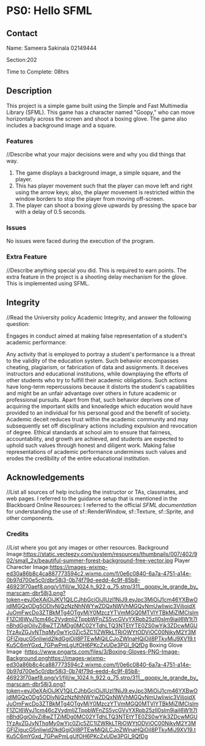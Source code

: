 # PS0: Hello SFML

## Contact
Name: Sameera Sakinala 
      02149444 

Section:202

Time to Complete: 08hrs 


## Description
This project is a simple game built using the Simple and Fast Multimedia Library (SFML). This game has a character named "Goopy," who can move horizontally across the screen and shoot a boxing glove. The game also includes a background image and a square.

### Features
//Describe what your major decisions were and why you did things that way.
1. The game displays a background image, a simple square, and the player. 
2. This has player movement such that the player can move left and right using the arrow keys; also, the player movement is restricted within the window borders to stop the player from moving off-screen. 
3. The player can shoot a boxing glove upwards by pressing the space bar with a delay of 0.5 seconds.


### Issues
No issues were faced during the execution of the program.

### Extra Feature
//Describe anything special you did.  This is required to earn points.
The extra feature in the project is a shooting delay mechanism for the glove. This is implemented using SFML.

## Integrity
//Read the University policy Academic Integrity, and answer the following question:

Engages in conduct aimed at making false representation of a student's academic performance:

Any activity that is employed to portray a student's performance is a threat to the validity of the education system. Such behavior encompasses cheating, plagiarism, or fabrication of data and assignments. It deceives instructors and educational institutions, while downplaying the efforts of other students who try to fulfill their academic obligations. Such actions have long-term repercussions because it distorts the student's capabilities and might be an unfair advantage over others in future academic or professional pursuits. Apart from that, such behavior deprives one of acquiring the important skills and knowledge which education would have provided to an individual for his personal good and the benefit of society. Academic deceit reduces trust within the academic community and may subsequently set off disciplinary actions including expulsion and revocation of degree. Ethical standards at school aim to ensure that fairness, accountability, and growth are achieved, and students are expected to uphold such values through honest and diligent work. Making false representations of academic performance undermines such values and erodes the credibility of the entire educational institution.

## Acknowledgements
//List all sources of help including the instructor or TAs, classmates, and web pages.
I referred to the guidance setup that is mentioned in the Blackboard 
Online Resources: 
I referred to the official   *SFML documentation* for understanding the use of sf::RenderWindow, sf::Texture, sf::Sprite, and other components.

### Credits
//List where you got any images or other resources.
Background Image:https://static.vecteezy.com/system/resources/thumbnails/007/402/902/small_2x/beautiful-summer-forest-background-free-vector.jpg
Player Charecter Image:https://images-wixmp-ed30a86b8c4ca887773594c2.wixmp.com/f/0e6c0840-6a7a-4751-a14e-0b97d700e5c0/dbr58j3-0b74f79d-eedd-4c9f-85b8-46923f70aef8.png/v1/fill/w_1024,h_922,q_75,strp/311__goopy_le_grande_by_marscam-dbr58j3.png?token=eyJ0eXAiOiJKV1QiLCJhbGciOiJIUzI1NiJ9.eyJpc3MiOiJ1cm46YXBwOjdlMGQxODg5ODIyNjQzNzNhNWYwZDQxNWVhMGQyNmUwIiwic3ViIjoidXJuOmFwcDo3ZTBkMTg4OTgyMjY0MzczYTVmMGQ0MTVlYTBkMjZlMCIsImF1ZCI6WyJ1cm46c2VydmljZTppbWFnZS5vcGVyYXRpb25zIl0sIm9iaiI6W1t7InBhdGgiOiIvZi8wZTZjMDg0MC02YTdhLTQ3NTEtYTE0ZS0wYjk3ZDcwMGU1YzAvZGJyNThqMy0wYjc0Zjc5ZC1lZWRkLTRjOWYtODViOC00NjkyM2Y3MGFlZjgucG5nIiwid2lkdGgiOiI8PTEwMjQiLCJoZWlnaHQiOiI8PTkyMiJ9XV19.tKu5C6mYGxd_7GPwPmLgUfOH6PKcZxUDe3PGI_9QfDg
Boxing Glove Image :https://www.pngarts.com/files/3/Boxing-Gloves-PNG-Image-Background.pnghttps://images-wixmp-ed30a86b8c4ca887773594c2.wixmp.com/f/0e6c0840-6a7a-4751-a14e-0b97d700e5c0/dbr58j3-0b74f79d-eedd-4c9f-85b8-46923f70aef8.png/v1/fill/w_1024,h_922,q_75,strp/311__goopy_le_grande_by_marscam-dbr58j3.png?token=eyJ0eXAiOiJKV1QiLCJhbGciOiJIUzI1NiJ9.eyJpc3MiOiJ1cm46YXBwOjdlMGQxODg5ODIyNjQzNzNhNWYwZDQxNWVhMGQyNmUwIiwic3ViIjoidXJuOmFwcDo3ZTBkMTg4OTgyMjY0MzczYTVmMGQ0MTVlYTBkMjZlMCIsImF1ZCI6WyJ1cm46c2VydmljZTppbWFnZS5vcGVyYXRpb25zIl0sIm9iaiI6W1t7InBhdGgiOiIvZi8wZTZjMDg0MC02YTdhLTQ3NTEtYTE0ZS0wYjk3ZDcwMGU1YzAvZGJyNThqMy0wYjc0Zjc5ZC1lZWRkLTRjOWYtODViOC00NjkyM2Y3MGFlZjgucG5nIiwid2lkdGgiOiI8PTEwMjQiLCJoZWlnaHQiOiI8PTkyMiJ9XV19.tKu5C6mYGxd_7GPwPmLgUfOH6PKcZxUDe3PGI_9QfDg